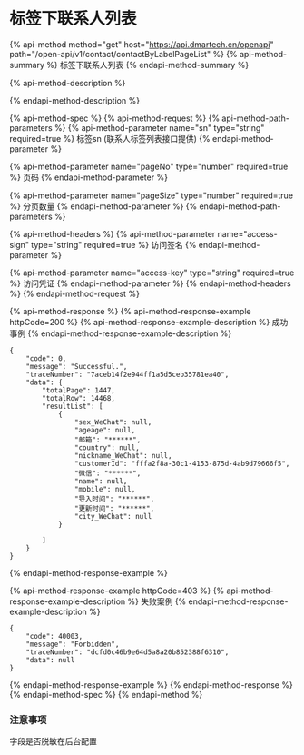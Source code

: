 # 标签下联系人列表



{% api-method method="get" host="https://api.dmartech.cn/openapi" path="/open-api/v1/contact/contactByLabelPageList" %}
{% api-method-summary %}
 标签下联系人列表
{% endapi-method-summary %}

{% api-method-description %}

{% endapi-method-description %}

{% api-method-spec %}
{% api-method-request %}
{% api-method-path-parameters %}
{% api-method-parameter name="sn" type="string" required=true %}
标签sn \(联系人标签列表接口提供\)
{% endapi-method-parameter %}

{% api-method-parameter name="pageNo" type="number" required=true %}
页码
{% endapi-method-parameter %}

{% api-method-parameter name="pageSize" type="number" required=true %}
分页数量
{% endapi-method-parameter %}
{% endapi-method-path-parameters %}

{% api-method-headers %}
{% api-method-parameter name="access-sign" type="string" required=true %}
访问签名
{% endapi-method-parameter %}

{% api-method-parameter name="access-key" type="string" required=true %}
访问凭证
{% endapi-method-parameter %}
{% endapi-method-headers %}
{% endapi-method-request %}

{% api-method-response %}
{% api-method-response-example httpCode=200 %}
{% api-method-response-example-description %}
 成功事例
{% endapi-method-response-example-description %}

```
{
    "code": 0,
    "message": "Successful.",
    "traceNumber": "7aceb14f2e944ff1a5d5ceb35781ea40",
    "data": {
        "totalPage": 1447,
        "totalRow": 14468,
        "resultList": [
            {
                "sex_WeChat": null,
                "ageage": null,
                "邮箱": "******",
                "country": null,
                "nickname_WeChat": null,
                "customerId": "fffa2f8a-30c1-4153-875d-4ab9d79666f5",
                "微信": "******",
                "name": null,
                "mobile": null,
                "导入时间": "******",
                "更新时间": "******",
                "city_WeChat": null
            }
 
        ]
    }
}
```
{% endapi-method-response-example %}

{% api-method-response-example httpCode=403 %}
{% api-method-response-example-description %}
失败案例
{% endapi-method-response-example-description %}

```
{
    "code": 40003,
    "message": "Forbidden",
    "traceNumber": "dcfd0c46b9e64d5a8a20b852388f6310",
    "data": null
}
```
{% endapi-method-response-example %}
{% endapi-method-response %}
{% endapi-method-spec %}
{% endapi-method %}

### 注意事项

字段是否脱敏在后台配置

